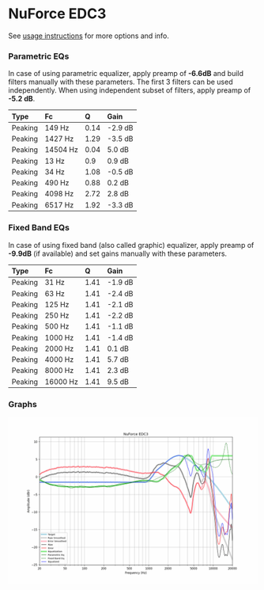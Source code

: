 # NuForce EDC3
See [usage instructions](https://github.com/jaakkopasanen/AutoEq#usage) for more options and info.

### Parametric EQs
In case of using parametric equalizer, apply preamp of **-6.6dB** and build filters manually
with these parameters. The first 3 filters can be used independently.
When using independent subset of filters, apply preamp of **-5.2 dB**.

| Type    | Fc       |    Q | Gain    |
|:--------|:---------|:-----|:--------|
| Peaking | 149 Hz   | 0.14 | -2.9 dB |
| Peaking | 1427 Hz  | 1.29 | -3.5 dB |
| Peaking | 14504 Hz | 0.04 | 5.0 dB  |
| Peaking | 13 Hz    | 0.9  | 0.9 dB  |
| Peaking | 34 Hz    | 1.08 | -0.5 dB |
| Peaking | 490 Hz   | 0.88 | 0.2 dB  |
| Peaking | 4098 Hz  | 2.72 | 2.8 dB  |
| Peaking | 6517 Hz  | 1.92 | -3.3 dB |

### Fixed Band EQs
In case of using fixed band (also called graphic) equalizer, apply preamp of **-9.9dB**
(if available) and set gains manually with these parameters.

| Type    | Fc       |    Q | Gain    |
|:--------|:---------|:-----|:--------|
| Peaking | 31 Hz    | 1.41 | -1.9 dB |
| Peaking | 63 Hz    | 1.41 | -2.4 dB |
| Peaking | 125 Hz   | 1.41 | -2.1 dB |
| Peaking | 250 Hz   | 1.41 | -2.2 dB |
| Peaking | 500 Hz   | 1.41 | -1.1 dB |
| Peaking | 1000 Hz  | 1.41 | -1.4 dB |
| Peaking | 2000 Hz  | 1.41 | 0.1 dB  |
| Peaking | 4000 Hz  | 1.41 | 5.7 dB  |
| Peaking | 8000 Hz  | 1.41 | 2.3 dB  |
| Peaking | 16000 Hz | 1.41 | 9.5 dB  |

### Graphs
![](./NuForce%20EDC3.png)